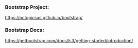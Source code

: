 ### Bootstrap Project:
https://octopicsus.github.io/bootstrap/

### Bootstrap Docs:
https://getbootstrap.com/docs/5.3/getting-started/introduction/
